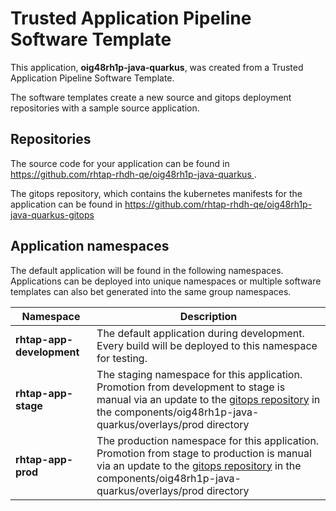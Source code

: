 # Trusted Application Pipeline Software Template

This application, **oig48rh1p-java-quarkus**, was created from a Trusted Application Pipeline Software Template.

The software templates create a new source and gitops deployment repositories with a sample source application. 

## Repositories

The source code for your application can be found in [https://github.com/rhtap-rhdh-qe/oig48rh1p-java-quarkus ](https://github.com/rhtap-rhdh-qe/oig48rh1p-java-quarkus ).
 
The gitops repository, which contains the kubernetes manifests for the application can be found in 
[https://github.com/rhtap-rhdh-qe/oig48rh1p-java-quarkus-gitops ](https://github.com/rhtap-rhdh-qe/oig48rh1p-java-quarkus-gitops ) 

## Application namespaces 

The default application will be found in the following namespaces. Applications can be deployed into unique namespaces or multiple software templates can also bet generated into the same group namespaces.  

|  Namespace   |  Description   |  
| -------- | -------- |   
| **rhtap-app-development** | The default application during development. Every build will be deployed to this namespace for testing. | 
| **rhtap-app-stage** | The staging namespace for this application. Promotion from development to stage is manual via an update to the [gitops repository](https://github.com/rhtap-rhdh-qe/oig48rh1p-java-quarkus-gitops ) in the components/oig48rh1p-java-quarkus/overlays/prod directory |  
| **rhtap-app-prod** | The production namespace for this application. Promotion from stage to production is manual via an update to the [gitops repository](https://github.com/rhtap-rhdh-qe/oig48rh1p-java-quarkus-gitops ) in the components/oig48rh1p-java-quarkus/overlays/prod directory | 